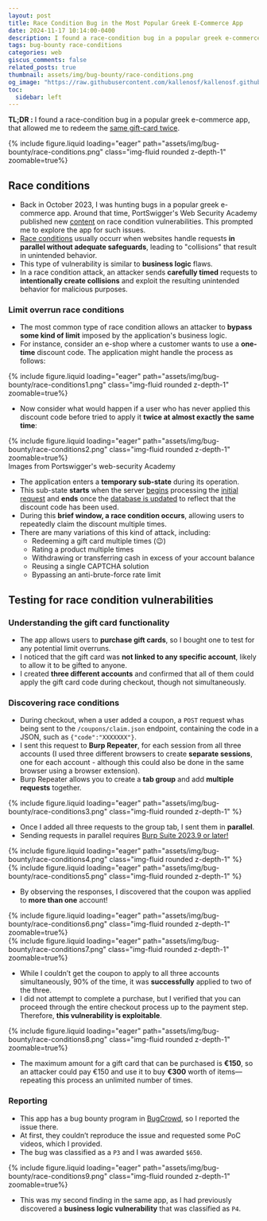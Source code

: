 ```yaml
---
layout: post
title: Race Condition Bug in the Most Popular Greek E-Commerce App
date: 2024-11-17 10:14:00-0400
description: I found a race-condition bug in a popular greek e-commerce app, that allowed me to redeem the <u>same gift-card twice</u>
tags: bug-bounty race-conditions
categories: web
giscus_comments: false
related_posts: true
thumbnail: assets/img/bug-bounty/race-conditions.png
og_image: "https://raw.githubusercontent.com/kallenosf/kallenosf.github.io/refs/heads/main/assets/img/bug-bounty/race-conditions.png"
toc:
  sidebar: left
---
```


**TL;DR :** I found a race-condition bug in a popular greek e-commerce app, that allowed me to redeem the <u>same gift-card twice</u>.
<div class="row mt-3">
    <div class="col-sm mt-3 mt-md-0">
        {% include figure.liquid loading="eager" path="assets/img/bug-bounty/race-conditions.png" class="img-fluid rounded z-depth-1" zoomable=true%}
    </div>
</div>


## Race conditions
- Back in October 2023, I was hunting bugs in a popular greek e-commerce app. Around that time, PortSwigger's Web Security Academy published new [content](https://portswigger.net/web-security/race-conditions?utm_source=chatgpt.com) on race condition vulnerabilities. This prompted me to explore the app for such issues.
- <u>Race conditions</u> usually occurr when websites handle requests **in parallel without adequate safeguards**, leading to "collisions" that result in unintended behavior.
- This type of vulnerability is similar to **business logic** flaws.
- In a race condition attack, an attacker sends **carefully timed** requests to **intentionally create collisions** and exploit the resulting unintended behavior for malicious purposes.

### Limit overrun race conditions
- The most common type of race condition allows an attacker to **bypass some kind of limit** imposed by the application's business logic.
- For instance, consider an e-shop where a customer wants to use a **one-time** discount code. The application might handle the process as follows:
<div class="row mt-3">
    <div class="col-sm mt-3 mt-md-0">
        {% include figure.liquid loading="eager" path="assets/img/bug-bounty/race-conditions1.png" class="img-fluid rounded z-depth-1" zoomable=true%}
    </div>
</div>

- Now consider what would happen if a user who has never applied this discount code before tried to apply it **twice at almost exactly the same time**:
<div class="row mt-3">
    <div class="col-sm mt-3 mt-md-0">
        {% include figure.liquid loading="eager" path="assets/img/bug-bounty/race-conditions2.png" class="img-fluid rounded z-depth-1" zoomable=true%}
    </div>
</div>
<div class="caption">
    Images from Portswigger's web-security Academy
</div>

- The application enters a **temporary sub-state** during its operation.
- This sub-state **starts** when the server <u>begins</u> processing the <u>initial request</u> and **ends** once the <u>database is updated</u> to reflect that the discount code has been used.
- During this **brief window, a race condition occurs**, allowing users to repeatedly claim the discount multiple times.
- There are many variations of this kind of attack, including:
  - Redeeming a gift card multiple times (😉)
  - Rating a product multiple times
  - Withdrawing or transferring cash in excess of your account balance
  - Reusing a single CAPTCHA solution
  - Bypassing an anti-brute-force rate limit

## Testing for race condition vulnerabilities

### Understanding the gift card functionality
- The app allows users to **purchase gift cards**, so I bought one to test for any potential limit overruns.
- I noticed that the gift card was **not linked to any specific account**, likely to allow it to be gifted to anyone.
- I created **three different accounts** and confirmed that all of them could apply the gift card code during checkout, though not simultaneously.

### Discovering race conditions
- During checkout, when a user added a coupon, a `POST` request whas being sent to the `/coupons/claim.json` endpoint, containing the code in a JSON, such as `{"code":"XXXXXXX"}`.
- I sent this request to **Burp Repeater**, for each session from all three accounts (I used three different browsers to create **separate sessions**, one for each account - although this could also be done in the same browser using a browser extension).
- Burp Repeater allows you to create a **tab group** and add **multiple requests** together.
<div class="row mt-3">
    <div class="col-sm mt-3 mt-md-0">
        {% include figure.liquid loading="eager" path="assets/img/bug-bounty/race-conditions3.png" class="img-fluid rounded z-depth-1" %}
    </div>
</div>

- Once I added all three requests to the group tab, I sent them in **parallel**.
- Sending requests in parallel requires <u>Burp Suite 2023.9 or later!</u>
<div class="row mt-3">
    <div class="col-sm mt-3 mt-md-0">
        {% include figure.liquid loading="eager" path="assets/img/bug-bounty/race-conditions4.png" class="img-fluid rounded z-depth-1" %}
    </div>
</div>
<div class="row mt-3">
    <div class="col-sm mt-3 mt-md-0">
        {% include figure.liquid loading="eager" path="assets/img/bug-bounty/race-conditions5.png" class="img-fluid rounded z-depth-1" %}
    </div>
</div>

- By observing the responses, I discovered that the coupon was applied to **more than one** account!
<div class="row mt-3">
    <div class="col-sm mt-3 mt-md-0">
        {% include figure.liquid loading="eager" path="assets/img/bug-bounty/race-conditions6.png" class="img-fluid rounded z-depth-1" zoomable=true%}
    </div>
</div>
<div class="row mt-3">
    <div class="col-sm mt-3 mt-md-0">
        {% include figure.liquid loading="eager" path="assets/img/bug-bounty/race-conditions7.png" class="img-fluid rounded z-depth-1" zoomable=true%}
    </div>
</div>

- While I couldn’t get the coupon to apply to all three accounts simultaneously, 90% of the time, it was **successfully** applied to two of the three.
- I did not attempt to complete a purchase, but I verified that you can proceed through the entire checkout process up to the payment step. Therefore, **this vulnerability is exploitable**.
<div class="row mt-3">
    <div class="col-sm mt-3 mt-md-0">
        {% include figure.liquid loading="eager" path="assets/img/bug-bounty/race-conditions8.png" class="img-fluid rounded z-depth-1" zoomable=true%}
    </div>
</div>

- The maximum amount for a gift card that can be purchased is **€150**, so an attacker could pay €150 and use it to buy **€300** worth of items—repeating this process an unlimited number of times.

### Reporting
- This app has a bug bounty program in [BugCrowd](https://www.bugcrowd.com/), so I reported the issue there.
- At first, they couldn’t reproduce the issue and requested some PoC videos, which I provided.
- The bug was classified as a `P3` and I was awarded `$650`.
<div class="row mt-3">
    <div class="col-sm mt-3 mt-md-0">
        {% include figure.liquid loading="eager" path="assets/img/bug-bounty/race-conditions9.png" class="img-fluid rounded z-depth-1" zoomable=true%}
    </div>
</div>

- This was my second finding in the same app, as I had previously discovered a **business logic vulnerability** that was classified as `P4`.
